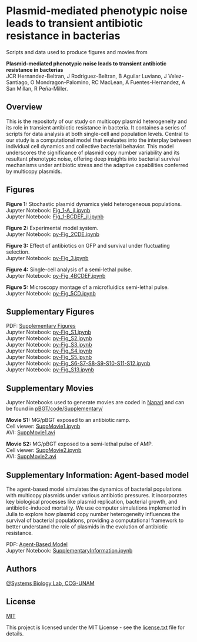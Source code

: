 # Plasmid-mediated phenotypic noise leads to transient antibiotic resistance in bacterias

 Scripts and data used to produce figures and movies from

**Plasmid-mediated phenotypic noise leads to transient antibiotic resistance in bacterias**\
JCR Hernandez-Beltran, J Rodriguez-Beltran, B Aguilar Luviano, J Velez-Santiago, O Mondragon-Palomino, RC MacLean, A Fuentes-Hernandez, A San Millan, R Peña-Miller.


## Overview

This is the repositofy of our study on multicopy plasmid heterogeneity and its role in transient antibiotic resistance in bacteria. It containes a series of scripts for data analysis at both single-cell and population levels. Central to our study is a computational model that evaluates into the interplay between individual cell dynamics and collective bacterial behavior. This model underscores the significance of plasmid copy number variability and its resultant phenotypic noise, offering deep insights into bacterial survival mechanisms under antibiotic stress and the adaptive capabilities conferred by multicopy plasmids.

## Figures

**Figure 1:** Stochastic plasmid dynamics yield heterogeneous populations.\
Jupyter Notebook: [Fig_1-A_jl.ipynb](code/Fig_1-A_jl.ipynb)\
Jupyter Notebook: [Fig_1-BCDEF_jl.ipynb](code/Fig_1-BCDEF_jl.ipynb)

**Figure 2:** Experimental model system.\
Jupyter Notebook: [py-Fig_2CDE.ipynb](code/py-Fig_2CDE.ipynb)

**Figure 3:** Effect of antibiotics on GFP and survival under fluctuating selection.\
Jupyter Notebook: [py-Fig_3.ipynb](code/py-Fig_3.ipynb)

**Figure 4:** Single-cell analysis of a semi-lethal pulse.\
Jupyter Notebook: [py-Fig_4BCDEF.ipynb](code/py-Fig_4BCDEF.ipynb)

**Figure 5:** Microscopy montage of a microfluidics semi-lethal pulse.\
Jupyter Notebook: [py-Fig_5CD.ipynb](code/py-Fig_5CD.ipynb)

## Supplementary Figures

PDF: [Supplementary Figures](SI_pBGT.pdf)\
Jupyter Notebook: [py-Fig_S1.ipynb](code/Supplementery/SupplementaryFigures/py-Fig_S1.ipynb)\
Jupyter Notebook: [py-Fig_S2.ipynb](code/Supplementary/SupplementaryFigures/py-Fig_S2.ipynb)\
Jupyter Notebook: [py-Fig_S3.ipynb](code/Supplementery/SupplementaryFigures/py-Fig_S3.ipynb)\
Jupyter Notebook: [py-Fig_S4.ipynb](code/Supplementery/SupplementaryFigures/py-Fig_S4.ipynb)\
Jupyter Notebook: [py-Fig_S5.ipynb](code/Supplementery/SupplementaryFigures/py-Fig_S5.ipynb)\
Jupyter Notebook: [py-Fig_S6-S7-S8-S9-S10-S11-S12.ipynb](code/Supplementery/SupplementaryFigures/py-Fig_S6-S7-S8-S9-S10-S11-S12.ipynb)\
Jupyter Notebook: [py-Fig_S13.ipynb](code/Supplementery/SupplementaryFigures/py-Fig_S13.ipynb)

## Supplementary Movies

Jupyter Notebooks used to generate movies are coded in
[Napari](https://napari.org/) and can be found in
[pBGT/code/Supplementary/](/code/Supplementary)

**Movie S1:** MG/pBGT exposed to an antibiotic ramp.\
Cell viewer:
[SuppMovie1.ipynb](/code/Supplementary/SuppMovie1.ipynb)\
AVI:
[SuppMovie1.avi](/movies/SuppMovie1.avi)

**Movie S2:** MG/pBGT exposed to a semi-lethal pulse of AMP.\
Cell viewer:
[SuppMovie2.ipynb](/code/Supplementary/SuppMovie2.ipynb)\
AVI:
[SuppMovie2.avi](/movies/SuppMovie2.avi)


## Supplementary Information: Agent-based model

The agent-based model simulates the dynamics of bacterial populations with multicopy plasmids under various antibiotic pressures. It incorporates key biological processes like plasmid replication, bacterial growth, and antibiotic-induced mortality. We use computer simulations implemented in Julia to explore how plasmid copy number heterogeneity influences the survival of bacterial populations, providing a computational framework to better understand the role of plasmids in the evolution of antibiotic resistance.

PDF: [Agent-Based Model](SI_pBGT_ABM.pdf)\
Jupyter Notebook: [SupplementaryInformation.ipynb](code/Supplementary/SupplementaryInformation/SupplementaryInformation.ipynb)

## Authors
[\@Systems Biology Lab, CCG-UNAM](https://github.com/ccg-esb-lab)



## License

[MIT](https://choosealicense.com/licenses/mit/)

This project is licensed under the MIT License - see the
[license.txt](/ccg-esb-lab/pBGT/blob/main/license.txt) file for details.

